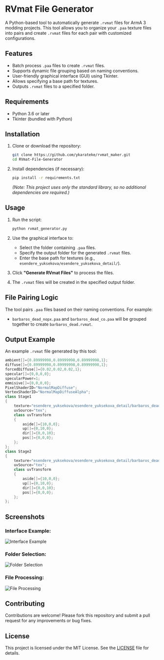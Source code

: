 
# RVmat File Generator

A Python-based tool to automatically generate `.rvmat` files for ArmA 3 modding projects. This tool allows you to organize your `.paa` texture files into pairs and create `.rvmat` files for each pair with customized configurations.

## Features

- Batch process `.paa` files to create `.rvmat` files.
- Supports dynamic file grouping based on naming conventions.
- User-friendly graphical interface (GUI) using Tkinter.
- Allows specifying a base path for textures.
- Outputs `.rvmat` files to a specified folder.

## Requirements

- Python 3.6 or later
- Tkinter (bundled with Python)

## Installation

1. Clone or download the repository:
   ```bash
   git clone https://github.com/ykarateke/rvmat_maker.git
   cd RVmat-File-Generator
   ```

2. Install dependencies (if necessary):
   ```bash
   pip install -r requirements.txt
   ```
   *(Note: This project uses only the standard library, so no additional dependencies are required.)*

## Usage

1. Run the script:
   ```bash
   python rvmat_generator.py
   ```

2. Use the graphical interface to:
   - Select the folder containing `.paa` files.
   - Specify the output folder for the generated `.rvmat` files.
   - Enter the base path for textures (e.g., `esendere_yuksekova/esendere_yuksekova_detail/`).

3. Click **"Generate RVmat Files"** to process the files.

4. The `.rvmat` files will be created in the specified output folder.

## File Pairing Logic

The tool pairs `.paa` files based on their naming conventions. For example:

- `barbaros_dead_nopx.paa` and `barbaros_dead_co.paa` will be grouped together to create `barbaros_dead.rvmat`.

## Output Example

An example `.rvmat` file generated by this tool:

```cpp
ambient[]={0.89999998,0.89999998,0.89999998,1};
diffuse[]={0.89999998,0.89999998,0.89999998,1};
forcedDiffuse[]={0.02,0.02,0.02,1};
specular[]={0,0,0,0};
specularPower=1;
emmisive[]={0,0,0,0};
PixelShaderID="NormalMapDiffuse";
VertexShaderID="NormalMapDiffuseAlpha";
class Stage1
{
    texture="esendere_yuksekova/esendere_yuksekova_detail/barbaros_dead_nopx.paa";
    uvSource="tex";
    class uvTransform
    {
        aside[]={10,0,0};
        up[]={0,10,0};
        dir[]={0,0,10};
        pos[]={0,0,0};
    };
};
class Stage2
{
    texture="esendere_yuksekova/esendere_yuksekova_detail/barbaros_dead_co.paa";
    uvSource="tex";
    class uvTransform
    {
        aside[]={10,0,0};
        up[]={0,10,0};
        dir[]={0,0,10};
        pos[]={0,0,0};
    };
};
```

## Screenshots

### Interface Example:
![Interface Example](https://i.imgur.com/5DeHao8.jpeg)

### Folder Selection:
![Folder Selection](https://i.imgur.com/KeoArS1.jpeg)

### File Processing:
![File Processing](https://i.imgur.com/UO2WVQc.jpeg)

## Contributing

Contributions are welcome! Please fork this repository and submit a pull request for any improvements or bug fixes.

## License

This project is licensed under the MIT License. See the [LICENSE](LICENSE) file for details.
